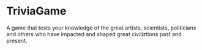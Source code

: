 # TriviaGame
A game that tests your knowledge of the great artists, scientists, politicians and others who have impacted and shaped great civiliztions past and present.
